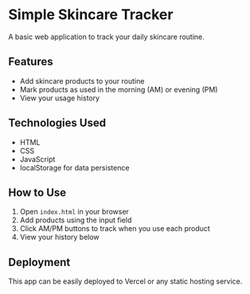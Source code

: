 # Simple Skincare Tracker

A basic web application to track your daily skincare routine.

## Features
- Add skincare products to your routine
- Mark products as used in the morning (AM) or evening (PM)
- View your usage history

## Technologies Used
- HTML
- CSS
- JavaScript
- localStorage for data persistence

## How to Use
1. Open `index.html` in your browser
2. Add products using the input field
3. Click AM/PM buttons to track when you use each product
4. View your history below

## Deployment
This app can be easily deployed to Vercel or any static hosting service.
